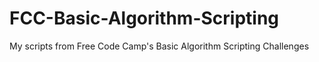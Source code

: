 # FCC-Basic-Algorithm-Scripting
My scripts from Free Code Camp's Basic Algorithm Scripting Challenges

